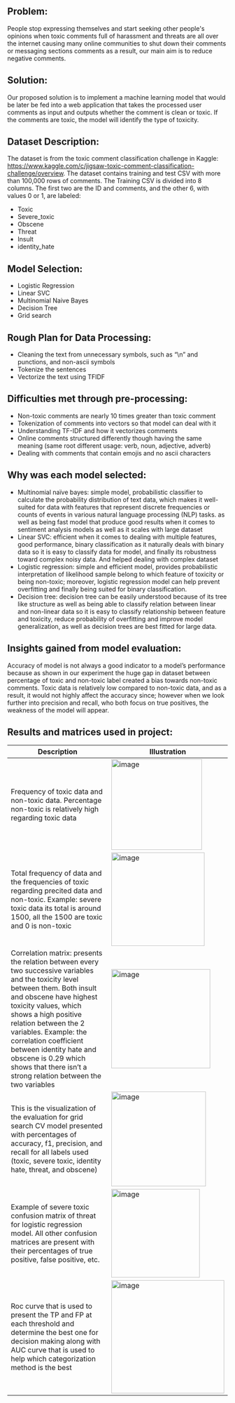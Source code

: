 ## Problem:
People stop expressing themselves and start seeking other people's opinions when toxic comments full of harassment and threats are all over the internet causing many online communities to shut down their comments or messaging sections comments as a result, our main aim is to reduce negative comments.

## Solution:
Our proposed solution is to implement a machine learning model that would be later be fed into a web application that takes the processed user comments as input and outputs whether the comment is clean or toxic. If the comments are toxic, the model will identify the type of toxicity. 

## Dataset Description:
The dataset is from the toxic comment classification challenge in Kaggle: https://www.kaggle.com/c/jigsaw-toxic-comment-classification-challenge/overview. The dataset contains training and test CSV with more than 100,000 rows of comments. The Training CSV is divided into 8 columns. The first two are the ID and comments, and the other 6, with values 0 or 1, are labeled:
- Toxic
- Severe_toxic
- Obscene
- Threat
- Insult
- identity_hate

## Model Selection:
- Logistic Regression
- Linear SVC
- Multinomial Naive Bayes
- Decision Tree
- Grid search

## Rough Plan for Data Processing:
- Cleaning the text from unnecessary symbols, such as “\n” and punctions, and non-ascii symbols
- Tokenize the sentences
- Vectorize the text using TFIDF


## Difficulties met through pre-processing:
- Non-toxic comments are nearly 10 times greater than toxic comment
- Tokenization of comments into vectors so that model can deal with it
- Understanding TF-IDF and how it vectorizes comments
- Online comments structured differently though having the same meaning (same root different usage: verb, noun, adjective, adverb)
- Dealing with comments that contain emojis and no ascii characters 


## Why was each model selected: 
- Multinomial naïve bayes: simple model, probabilistic classifier to calculate the probability distribution of text data, which makes it well-suited for data with features that represent discrete frequencies or counts of events in various natural language processing (NLP) tasks. as well as being fast model that produce good results when it comes to sentiment analysis models as well as it scales with large dataset
- Linear SVC: efficient when it comes to dealing with multiple features, good performance, binary classification as it naturally deals with binary data so it is easy to classify data for model, and finally its robustness toward complex noisy data. And helped dealing with complex dataset
- Logistic regression: simple and efficient model, provides probabilistic interpretation of likelihood sample belong to which feature of toxicity or being non-toxic; moreover, logistic regression model can help prevent overfitting and finally being suited for binary classification.
- Decision tree: decision tree can be easily understood because of its tree like structure as well as being able to classify relation between linear and non-linear data so it is easy to classify relationship between feature and toxicity, reduce probability of overfitting and improve model generalization, as well as decision trees are best fitted for large data.  

## Insights gained from model evaluation: 
Accuracy of model is not always a good indicator to a model’s performance because as shown in our experiment the huge gap in dataset between percentage of toxic and non-toxic label created a bias towards non-toxic comments. Toxic data is relatively low compared to non-toxic data, and as a result, it would not highly affect the accuracy since; however when we look further into precision and recall, who both focus on true positives, the weakness of the model will appear. 

## Results and matrices used in project: 
 


| Description |	Illustration | 
| -- | -- |
Frequency of toxic data and non-toxic data. Percentage non-toxic is relatively high regarding toxic data | <img width="207" alt="image" src="https://github.com/user-attachments/assets/d53cc6f0-1a4c-463f-b026-9b16589b4ae5">
Total frequency of data and the frequencies of toxic regarding precited data and non-toxic. Example: severe toxic data its total is around 1500, all the 1500 are toxic and 0 is non-toxic  | <img width="213" alt="image" src="https://github.com/user-attachments/assets/8a83d386-7e77-4abb-b570-daccb1aa11bb">
Correlation matrix: presents the relation between every two successive variables and the toxicity level between them. Both insult and obscene have highest toxicity values, which shows a high positive relation between the 2 variables. Example: the correlation coefficient between identity hate and obscene is 0.29 which shows that there isn’t a strong relation between the two variables | <img width="226" alt="image" src="https://github.com/user-attachments/assets/579b03b5-56c3-4be2-ab22-dd2fef2b0465">
This is the visualization of the evaluation for grid search CV model presented with percentages of accuracy, f1, precision, and recall for all labels used (toxic, severe toxic, identity hate, threat, and obscene) | <img width="216" alt="image" src="https://github.com/user-attachments/assets/1ce89b8f-f1a0-40c8-b824-a41f88aaf429">
Example of severe toxic confusion matrix of threat for logistic regression model. All other confusion matrices are present with their percentages of true positive, false positive, etc. | <img width="202" alt="image" src="https://github.com/user-attachments/assets/e4039dd3-391c-4d30-98d8-343503b885cd">
Roc curve that is used to present the TP and FP at each threshold and determine the best one for decision making along with AUC curve that is used to help which categorization method is the best | <img width="258" alt="image" src="https://github.com/user-attachments/assets/9f44d957-0464-453a-b63f-c7eb511374fd">

